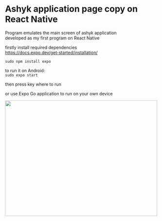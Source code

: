 # Ashyk application page copy on React Native
Program emulates the main screen of ashyk application
<br>developed as my first program on React Native

firstly install required dependencies
<br>https://docs.expo.dev/get-started/installation/

```sudo npm install expo```

to run it on Android:<br>
```sudo expo start```

then press key where to run

or use Expo Go application to run on your own device

<img src="https://user-images.githubusercontent.com/89765480/143816606-968bc262-6ad5-4bf8-8f36-215547007216.png" width="500" height="380" />


